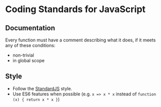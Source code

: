 # Coding Standards for JavaScript

## Documentation
Every function must have a comment describing what it does, if it meets any of these conditions:
  - non-trivial
  - in global scope

## Style
  - Follow the [StandardJS](https://standardjs.com/) style.
  - Use ES6 features when possible (e.g. `x => x * x` instead of `function (x) { return x * x }`)
